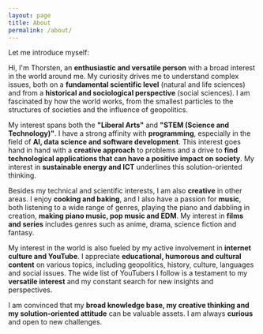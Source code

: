 ```yaml
---
layout: page
title: About
permalink: /about/
---
```

Let me introduce myself:

Hi, I'm Thorsten, an **enthusiastic and versatile person** with a broad interest in the world around me. My curiosity drives me to understand complex issues, both on a **fundamental scientific level** (natural and life sciences) and from a **historical and sociological perspective** (social sciences). I am fascinated by how the world works, from the smallest particles to the structures of societies and the influence of geopolitics.

My interest spans both the **"Liberal Arts"** and **"STEM (Science and Technology)"**. I have a strong affinity with **programming**, especially in the field of **AI, data science and software development**. This interest goes hand in hand with a **creative approach** to problems and a drive to **find technological applications that can have a positive impact on society**. My interest in **sustainable energy and ICT** underlines this solution-oriented thinking.

Besides my technical and scientific interests, I am also **creative** in other areas. I enjoy **cooking and baking**, and I also have a passion for **music**, both listening to a wide range of genres, playing the piano and dabbling in creation, **making piano music, pop music and EDM**. My interest in **films and series** includes genres such as anime, drama, science fiction and fantasy.

My interest in the world is also fueled by my active involvement in **internet culture and YouTube**. I appreciate **educational, humorous and cultural content** on various topics, including geopolitics, history, culture, languages ​​and social issues. The wide list of YouTubers I follow is a testament to my **versatile interest** and my constant search for new insights and perspectives.

I am convinced that my **broad knowledge base, my creative thinking and my solution-oriented attitude** can be valuable assets. I am always **curious** and open to new challenges.
